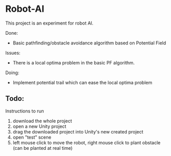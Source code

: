 Robot-AI
========

This project is an experiment for robot AI.


Done:
- Basic pathfinding/obstacle avoidance algorithm based on Potential Field

Issues:
- There is a local optima problem in the basic PF algorithm.

Doing:
- Implement potential trail which can ease the local optima problem

Todo:
- 



Instructions to run

1. download the whole project
2. open a new Unity project
3. drag the downloaded project into Unity's new created project
4. open "test" scene
5. left mouse click to move the robot, right mouse click to plant obstacle (can be planted at real time)
